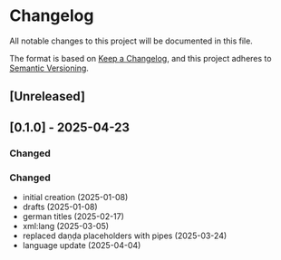 # Changelog

All notable changes to this project will be documented in this file.

The format is based on [Keep a Changelog](https://keepachangelog.com/en/1.0.0/),
and this project adheres to [Semantic Versioning](https://semver.org/spec/v2.0.0.html).



## [Unreleased]

## [0.1.0] - 2025-04-23

### Changed
### Changed
- initial creation (2025-01-08)
- drafts (2025-01-08)
- german titles (2025-02-17)
- xml:lang (2025-03-05)
- replaced daṇḍa placeholders with pipes (2025-03-24)
- language update (2025-04-04)
